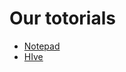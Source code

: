 # Our totorials
- [Notepad](https://github.com/Mobioos/Forge-Notepad)
- [HIve](https://github.com/Mobioos/Forge-Hive)

